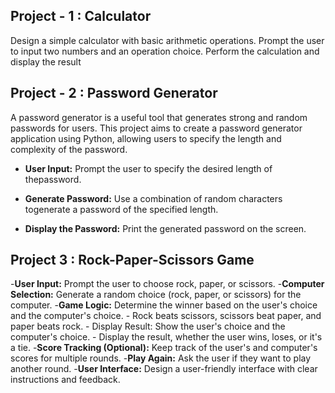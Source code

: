 ## Project - 1 : Calculator

Design a simple calculator with basic arithmetic operations.
Prompt the user to input two numbers and an operation choice.
Perform the calculation and display the result

## Project - 2 : Password Generator 

A password generator is a useful tool that generates strong and
random passwords for users. This project aims to create a
password generator application using Python, allowing users to
specify the length and complexity of the password.

- **User Input:** Prompt the user to specify the desired length of thepassword.

- **Generate Password:** Use a combination of random characters togenerate a password of the specified length.

- **Display the Password:** Print the generated password on the screen.


## Project 3 : Rock-Paper-Scissors Game

-**User Input:** Prompt the user to choose rock, paper, or scissors.
-**Computer Selection:** Generate a random choice (rock, paper, or scissors) for the computer.
-**Game Logic:** Determine the winner based on the user's choice and the computer's choice.
        - Rock beats scissors, scissors beat paper, and paper beats rock.
        - Display Result: Show the user's choice and the computer's choice.
        - Display the result, whether the user wins, loses, or it's a tie.
-**Score Tracking (Optional):** Keep track of the user's and computer's scores for multiple rounds.
-**Play Again:** Ask the user if they want to play another round.
-**User Interface:** Design a user-friendly interface with clear instructions and feedback.


